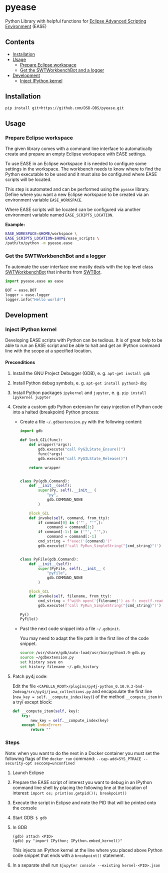# pyease

Python Library with helpful functions for
[Eclipse Advanced Scripting Environment](https://www.eclipse.org/ease/) (EASE)

## Contents

- [Installation](#installation)
- [Usage](#usage)
  - [Prepare Eclipse workspace](#prepare-eclipse-workspace)
  - [Get the SWTWorkbenchBot and a logger](#get-the-swtworkbenchbot-and-a-logger)
- [Development](#development)
  - [Inject IPython kernel](#inject-ipython-kernel)

## Installation

```sh
pip install git+https://github.com/DSD-DBS/pyease.git
```

## Usage

### Prepare Eclipse workspace

The given library comes with a command line interface to automatically create and
prepare an empty Eclipse workspace with EASE settings.

To use EASE in an Eclipse workspace it is needed to configure some settings in the
workspace. The workbench needs to know where to find the Python executable to be used
and it must also be configured where EASE scripts will be located.

This step is automated and can be performed using the `pyease` library. Define where you
want a new Eclipse workspace to be created via an environment variable `EASE_WORKSPACE`.

Where EASE scripts will be located can be configured via another environment variable
named `EASE_SCRIPTS_LOCATION`.

**Example:**

```sh
EASE_WORKSPACE=$HOME/workspace \
EASE_SCRIPTS_LOCATION=$HOME/ease_scripts \
/path/to/python -m pyease.ease
```

### Get the SWTWorkbenchBot and a logger

To automate the user interface one mostly deals with the top level class
[SWTWorkbenchBot](https://download.eclipse.org/technology/swtbot/galileo/dev-build/apidocs/org/eclipse/swtbot/eclipse/finder/SWTWorkbenchBot.html)
that inherits from [SWTBot](https://download.eclipse.org/technology/swtbot/galileo/dev-build/apidocs/org/eclipse/swtbot/swt/finder/SWTBot.html).

```python
import pyease.ease as ease

BOT = ease.BOT
logger = ease.logger
logger.info("Hello world!")
```

## Development

### Inject IPython kernel

Developing EASE scripts with Python can be tedious. It is of great help to be able
to run an EASE script and be able to halt and get an IPython command line with the scope
at a specified location.

#### Preconditions

1. Install the GNU Project Debugger (GDB), e. g. `apt-get install gdb`
1. Install Python debug symbols, e. g. `apt-get install python3-dbg`
1. Install Python packages `ipykernel` and `jupyter`,
   e. g. `pip install ipykernel jupyter`
1. Create a custom gdb Python extension for easy injection of Python code into a halted
   (breakpoint) Python process:

   - Create a file `~/.gdbextension.py` with the following content:

     ```python
     import gdb

     def lock_GIL(func):
         def wrapper(*args):
             gdb.execute("call PyGILState_Ensure()")
             func(*args)
             gdb.execute("call PyGILState_Release()")

         return wrapper


     class Py(gdb.Command):
         def __init__(self):
             super(Py, self).__init__ (
                 "py",
                 gdb.COMMAND_NONE
             )

         @lock_GIL
         def invoke(self, command, from_tty):
             if command[0] in ('"', "'",):
                 command = command[1:]
             if command[-1:] in ('"', "'",):
                 command = command[:-1]
             cmd_string = f"exec('{command}')"
             gdb.execute(f'call PyRun_SimpleString("{cmd_string}")')


     class PyFile(gdb.Command):
         def __init__(self):
             super(PyFile, self).__init__ (
                 "pyfile",
                 gdb.COMMAND_NONE
             )

         @lock_GIL
         def invoke(self, filename, from_tty):
             cmd_string = f"with open('{filename}') as f: exec(f.read())"
             gdb.execute(f'call PyRun_SimpleString("{cmd_string}")')

     Py()
     PyFile()
     ```

   - Past the next code snippet into a file `~/.gdbinit`.

     You may need to adapt the file path in the first line of the code snippet.

     ```sh
     source /usr/share/gdb/auto-load/usr/bin/python3.9-gdb.py
     source ~/gdbextension.py
     set history save on
     set history filename ~/.gdb_history
     ```

1. Patch py4j code:

   Edit the file
   `<CAPELLA_ROOT>/plugins/py4j-python_0.10.9.2-bnd-2odeag/src/py4j/java_collections.py`
   and encapsulate the first line (`new_key = self.__compute_index(key)`) of the method
   `__compute_item` in a try/ except block:

   ```python
   def __compute_item(self, key):
       try:
           new_key = self.__compute_index(key)
       except IndexError:
           return ""
   ```

### Steps

Note: when you want to do the next in a Docker container you must set the
following flags of the `docker run` command:
`--cap-add=SYS_PTRACE --security-opt seccomp=unconfined`

1. Launch Eclipse
1. Prepare the EASE script of interest you want to debug in an IPython
   command line shell by placing the following line at the location of interest:
   `import os; print(os.getpid()); breakpoint()`
1. Execute the script in Eclipse and note the PID that will be printed onto the console
1. Start GDB: `$ gdb`
1. In GDB

   ```text
   (gdb) attach <PID>
   (gdb) py "import IPython; IPython.embed_kernel()"
   ```

   This injects an IPython kernel at the line where you placed above Python code
   snippet that ends with a `breakpoint()` statement.

1. In a separate shell run `$jupyter console --existing kernel-<PID>.json`
